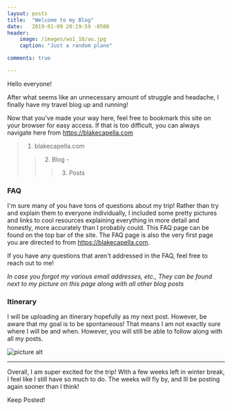 ```yaml
---
layout: posts
title:  "Welcome to my Blog"
date:   2019-01-09 20:19:59 -0500
header: 
    image: /images/wo1_10/au.jpg
    caption: "Just a random plane" 

comments: true

---
```

Hello everyone!

After what seems like an unnecessary amount of struggle and headache, I finally have my travel blog up and running! 

Now that you've made your way here, feel free to bookmark this site on your browser for easy access. If that is too difficult, you can always navigate here from <https://blakecapella.com>

> 1. blakecapella.com
>
> > 2. Blog -
> >
> > > 3. Posts



### FAQ

I'm sure many of you have tons of questions about my trip! Rather than try and explain them to everyone individually, I included some pretty pictures and links to cool resources explaining everything in more detail and honestly, more accurately than I probably could. This FAQ page can be found on the top bar of the site. The FAQ page is also the very first page you are directed to from https://blakecapella.com. 

If you have any questions that aren't addressed in the FAQ, feel free to reach out to me! 

*In case you forgot my various email addresses, etc., They can be found next to my picture on this page along with all other blog posts*

### Itinerary

I will be uploading an itinerary hopefully as my next post. However, be aware that my goal is to be spontaneous! That means I am not exactly sure where I will be and when. However, you will still be able to follow along with all my posts.

![picture alt](https://www.australia.com/content/australia/en/events/sports-events/surfest/_jcr_content/imageMapWithCityLink/image.img.png "Cool Picture")



---

Overall, I am super excited for the trip! With a few weeks left in winter break, I feel like I still have so much to do.  The weeks will fly by, and Ill be posting again sooner than I think!



Keep Posted!

